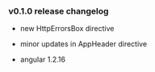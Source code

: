 
### v0.1.0 release changelog

* new HttpErrorsBox directive

* minor updates in AppHeader directive

* angular 1.2.16